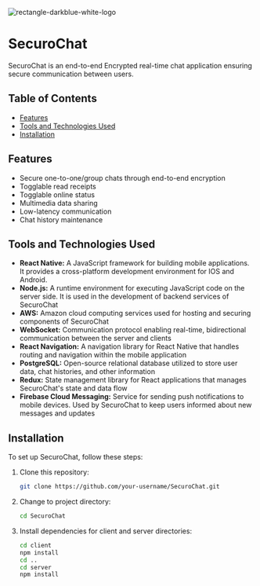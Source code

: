 ![rectangle-darkblue-white-logo](https://github.com/aggie-coding-club/SecuroChat/assets/113648300/f40acd68-1073-4604-ba87-9d5425d50487)


# SecuroChat
SecuroChat is an end-to-end Encrypted real-time chat application ensuring secure communication between users.

## Table of Contents

- [Features](#features)
- [Tools and Technologies Used](#tools)
- [Installation](#installation)

## Features

- Secure one-to-one/group chats through end-to-end encryption
- Togglable read receipts
- Togglable online status
- Multimedia data sharing
- Low-latency communication
- Chat history maintenance

## Tools and Technologies Used

- **React Native:** A JavaScript framework for building mobile applications. It provides a cross-platform development environment for IOS and Android.
- **Node.js:** A runtime environment for executing JavaScript code on the server side. It is used in the development of backend services of SecuroChat
- **AWS:** Amazon cloud computing services used for hosting and securing components of SecuroChat
- **WebSocket:** Communication protocol enabling real-time, bidirectional communication between the server and clients
- **React Navigation:** A navigation library for React Native that handles routing and navigation within the mobile application
- **PostgreSQL:** Open-source relational database utilized to store user data, chat histories, and other information
- **Redux:** State management library for React applications that manages SecuroChat's state and data flow
- **Firebase Cloud Messaging:** Service for sending push notifications to mobile devices. Used by SecuroChat to keep users informed about new messages and updates

## Installation

To set up SecuroChat, follow these steps: 

1. Clone this repository:
   ```sh
   git clone https://github.com/your-username/SecuroChat.git
2. Change to project directory:
   ```sh
   cd SecuroChat
3. Install dependencies for client and server directories:
   ```sh
   cd client
   npm install
   cd ..
   cd server
   npm install
   ```
   

